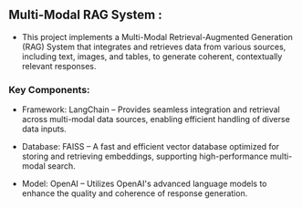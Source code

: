  ## **Multi-Modal RAG System**  :
- This project implements a Multi-Modal Retrieval-Augmented Generation (RAG) System that integrates and retrieves data from various sources, including text, images, and tables, to generate coherent, contextually relevant responses.

### **Key Components:**
- Framework: LangChain – Provides seamless integration and retrieval across multi-modal data sources, enabling efficient handling of diverse data inputs.

- Database: FAISS – A fast and efficient vector database optimized for storing and retrieving embeddings, supporting high-performance multi-modal search.

- Model: OpenAI – Utilizes OpenAI's advanced language models to enhance the quality and coherence of response generation.
